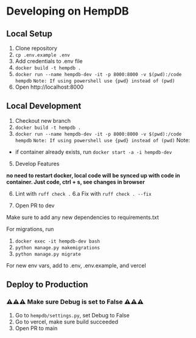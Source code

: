 # Developing on HempDB

## Local Setup

1. Clone repository
2. `cp .env.example .env`
3. Add credentials to .env file
4. `docker build -t hempdb .`
5. `docker run --name hempdb-dev -it -p 8000:8000 -v $(pwd):/code hempdb`    `Note: If using powershell use {pwd} instead of (pwd)`
6. Open http://localhost:8000

## Local Development

1. Checkout new branch
2. `docker build -t hempdb .`
3. `docker run --name hempdb-dev -it -p 8000:8000 -v $(pwd):/code hempdb`     `Note: If using powershell use {pwd} instead of (pwd)`
Note:
* if container already exists, run `docker start -a -i hempdb-dev` 
5. Develop Features

**no need to restart docker, local code will be synced up with code in container. Just code, ctrl + s, see changes in browser**

6. Lint with `ruff check .`
6.a Fix with `ruff check . --fix`

7. Open PR to dev

Make sure to add any new dependencies to requirements.txt

For migrations, run
1. `docker exec -it hempdb-dev bash`
2. `python manage.py makemigrations`
3. `python manage.py migrate`

For new env vars, add to .env, .env.example, and vercel

## Deploy to Production

### ⚠️⚠️⚠️ Make sure Debug is set to False ⚠️⚠️⚠️

1. Go to `hempdb/settings.py`, set Debug to False
2. Go to vercel, make sure build succeeded
3. Open PR to main